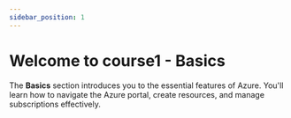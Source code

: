 ```yaml
---
sidebar_position: 1
---
```


# Welcome to course1 - Basics

The **Basics** section introduces you to the essential features of Azure. You'll learn how to navigate the Azure portal, create resources, and manage subscriptions effectively.